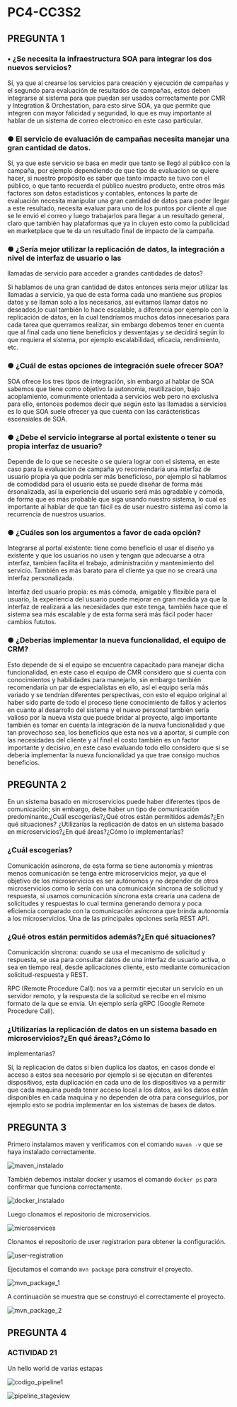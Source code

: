 # PC4-CC3S2

## PREGUNTA 1

### • ¿Se necesita la infraestructura SOA para integrar los dos nuevos servicios?

Sí, ya que al crearse los servicios para creación y ejecución de campañas y el segundo para 
evaluación de resultados de campañas, estos deben integrarse al 
sistema para que puedan ser usados correctamente por CMR y Integration & Orchestation, para 
esto sirve SOA, ya que permite que integren con mayor falicidad y seguridad, lo que es muy importante
al hablar de un sistema de correo electronico en este caso particular.

### ● El servicio de evaluación de campañas necesita manejar una gran cantidad de datos.
Sí, ya que este servicio se basa en medir que tanto se llegó al público con la campaña, por ejemplo 
dependiendo de que tipo de evaluacion se quiere hacer, si nuestro propósito es saber que tanto impacto 
se tuvo con el público, o que tanto recuerda el público nuestro producto, entre otros más factores son datos
estadisticos y contables, entonces la parte de evaluación necesita manipular una gran cantidad de datos para poder llegar a este resultado,
necesita evaluar para uno de los puntos por cliente al que se le envió el correo y luego trabajarlos
para llegar a un resultado general, claro que también hay plataformas que ya in cluyen esto como la publicidad
en marketplace que te da un resultado final de impacto de la campaña.

### ● ¿Sería mejor utilizar la replicación de datos, la integración a nivel de interfaz de usuario o las
llamadas de servicio para acceder a grandes cantidades de datos?

Si hablamos de una gran cantidad de datos entonces seria mejor utilizar las llamadas a servicio, ya que de esta forma
cada uno mantiene sus propios datos y se llaman solo a los necesarios, así evitamos
llamar datos no deseados,lo cual también lo hace escalable, a diferencia por ejemplo con la replicación de datos, en la cual tendríamos muchos
datos innecesarios para cada tarea que querramos realizar, sin embargo debemos tener en cuenta que al final
cada uno tiene beneficios y desventajas y se decidirá según lo que requiera el sistema, por ejemplo escalabilidad, eficacia, rendimiento, etc.

### ● ¿Cuál de estas opciones de integración suele ofrecer SOA?

SOA ofrece los tres tipos de integración, sin embargo al hablar de SOA sabemos que tiene como objetivo la autonomia, reutilizacion, bajo acoplamiento,
comunmente orientada a servicios web pero no exclusiva para ello, entonces podemos decir que según esto 
las llamadas a servicios es lo que SOA suele ofrecer ya que cuenta con las carácteristicas escensiales de SOA.

### ● ¿Debe el servicio integrarse al portal existente o tener su propia interfaz de usuario?

Depende de lo que se necesite o se quiera lograr con el sistema, en este caso para la evaluacion de campaña 
yo recomendaría una interfaz de usuario propia ya que podría ser más beneficioso, por ejemplo si hablamos de 
comodidad para el usuario esta se puede diseñar de forma más érsonalizada, así la experiencia del usuario será
más agradable y cómoda, de forma que es más probable que siga usando nuestro sistema, lo cual es importante
al hablar de que tan fácil es de usar nuestro sistema así como la recurrencia de nuestros usuarios.

### ● ¿Cuáles son los argumentos a favor de cada opción?

Integrarse al portal existente: tiene como beneficio el usar el diseño ya existente y que los usuarios no 
usen y tengan que adecuarse a otra interfaz, tambien facilita el trabajo, administración
 y mantenimiento del servicio. También es más barato para el cliente ya que no se creará una interfaz personalizada.

Interfaz ded usuario propia: es más cómoda, amigable y flexible para el usuario, la experiencia del usuario 
puede mejorar en gran medida ya que la interfaz de realizará a las necesidades que este tenga, también hace que 
el sistema sea más escalable y de esta forma será más fácil poder hacer cambios fututos.

### ● ¿Deberías implementar la nueva funcionalidad, el equipo de CRM?

Esto depende de si el equipo se encuentra capacitado para manejar dicha funcionalidad, en este caso el 
equipo de CMR considero que si cuenta con conocimientos y habilidades para manejarlo, sin embargo también 
recomendaría un par de especialistas en ello, así el equipo sería más variado y se tendrían diferentes perspectivas,
con esto el equipo original al haber sido parte de todo el proceso tiene conocimiento de fallos y aciertos en 
cuanto al desarrollo del sistema y el nuevo personal también sería valioso por la nueva vista que puede bridar al proyecto,
algo importante también es tomar en cuenta la integración de la nueva funcionalidad y que tan provechoso sea, 
los beneficios que esta nos va a aportar, si cumple con las necesidades del cliente y al final el costo también 
es un factor importante y decisivo, en este caso evaluando todo ello considero que si se deberia implementar la nueva funcionalidad
 ya que trae consigo muchos beneficios.

## PREGUNTA 2

En un sistema basado en microservicios puede haber diferentes tipos de comunicación; sin embargo,
debe haber un tipo de comunicación predominante.¿Cuál escogerías?¿Qué otros están permitidos
además?¿En qué situaciones?
¿Utilizarías la replicación de datos en un sistema basado en microservicios?¿En qué áreas?¿Cómo lo
implementarías?

### ¿Cuál escogerías?

Comunicación asíncrona, de esta forma se tiene autonomía y mientras menos comunicación se tenga entre
microservicios mejor, ya que el objetivo de los microservicios es ser autónomos y no depender de otros microservicios 
como lo sería con una comunicaión síncrona de solicitud y respuesta, si usamos comunicación síncrona esta crearía 
una cadena de solicitudes y respuestas lo cual termina generando demora y poca eficiencia comparado con la comunicación
asíncrona que brinda autonomía a los microservicios. Una de las principales opciones sería REST API.

### ¿Qué otros están permitidos además?¿En qué situaciones?

Comunicación síncrona: cuando se usa el mecanismo de solicitud y respuesta, se usa para consultar datos de una interfaz
 de usuario activa, o sea en tiempo real, desde aplicaciones cliente, esto mediante comunicacion solicitud-respuesta 
y REST.

RPC (Remote Procedure Call): nos va a permitir ejecutar un servicio en un servidor remoto, y la respuesta de la solicitud
se recibe en el mismo formato de la que se envía. Un ejemplo sería gRPC (Google Remote Procedure Call).

### ¿Utilizarías la replicación de datos en un sistema basado en microservicios?¿En qué áreas?¿Cómo lo
implementarías?

Sí, la replicacion de datos si bien duplica los daatos, en casos donde el acceso a estos sea necesario por ejemplo si se
ejecutan en diferentes dispositivos, esta duplicación en cada uno de los dispositivos va a permitir que cada maquina pueda 
tener acceso local a los datos, asi los datos están disponibles en cada maquina y no dependen de otra para conseguirlos, por 
ejemplo esto se podria implementar en los sistemas de bases de datos.

## PREGUNTA 3

Primero instalamos maven y verificamos con el comando `maven -v` que se haya instalado correctamente.

![maven_instalado](https://github.com/alexmzztt/PC4-CC3S2/blob/main/.assets/maven_instalado_prueba.jpg)

También debemos instalar docker y usamos el comando `docker ps` para confirmar que funciona correctamente.

![docker_instalado](https://github.com/alexmzztt/PC4-CC3S2/blob/main/.assets/docker_instalado_prueba.jpg)

Luego clonamos el repositorio de microservicios.

![microservices](https://github.com/alexmzztt/PC4-CC3S2/blob/main/.assets/clonar_microservice_repo.jpg)

Clonamos el repositorio de user registrarion para obtener la configuración.

![user-registration](https://github.com/alexmzztt/PC4-CC3S2/blob/main/.assets/clonar_user-registration-V2_repo.jpg)

Ejecutamos el comando `mvn package` para construir el proyecto.

![mvn_package_1](https://github.com/alexmzztt/PC4-CC3S2/blob/main/.assets/mvn_package_1.jpg)

A continuación se muestra que se construyó el correctamente el proyecto.

![mvn_package_2](https://github.com/alexmzztt/PC4-CC3S2/blob/main/.assets/mvn_package_2.jpg)

## PREGUNTA 4

### ACTIVIDAD 21

Un hello world de varias estapas

![codigo_pipeline1](https://github.com/alexmzztt/PC4-CC3S2/blob/main/.assets/codigo_pipeline1.jpg)

![pipeline_stageview](https://github.com/alexmzztt/PC4-CC3S2/blob/main/.assets/pipeline_stageview.jpg)
















